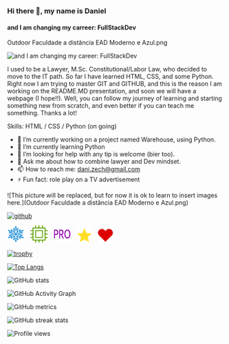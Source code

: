 ### Hi there 👋, my name is Daniel
#### and I am changing my carreer: FullStackDev

Outdoor Faculdade a distância EAD Moderno e Azul.png

![and I am changing my career: FullStackDev](https://arturssmirnovs.github.io/github-profile-readme-generator/images/banner.png)

I used to be a Lawyer, M.Sc. Constitutional/Labor Law, who decided to move to the IT path. So far I have learned HTML, CSS, and some Python. Right now I am trying to master GIT and GITHUB, and this is the reason I am working on the README.MD presentation, and soon we will have a webpage (I hope!!). Well, you can follow my journey of learning and starting something new from scratch, and even better if you can teach me something. Thanks a lot!

Skills: HTML / CSS / Python (on going)

- 🔭 I’m currently working on a project named Warehouse, using Python. 
- 🌱 I’m currently learning Python 
- 🤔 I’m looking for help with any tip is welcome (bier too).  
- 💬 Ask me about how to combine lawyer and Dev mindset. 
- 📫 How to reach me: dani.zech@gmail.com 
- ⚡ Fun fact: role play on a TV advertisement 

![This picture will be replaced, but for now it is ok to learn to insert images here.](Outdoor Faculdade a distância EAD Moderno e Azul.png)

[<img src='https://cdn.jsdelivr.net/npm/simple-icons@3.0.1/icons/github.svg' alt='github' height='40'>](https://github.com/DanZech)  

<a href='https://archiveprogram.github.com/'><img src='https://raw.githubusercontent.com/acervenky/animated-github-badges/master/assets/acbadge.gif' width='40' height='40'></a> <a href='https://docs.github.com/en/developers'><img src='https://raw.githubusercontent.com/acervenky/animated-github-badges/master/assets/devbadge.gif' width='40' height='40'></a> <a href='https://github.com/pricing'><img src='https://raw.githubusercontent.com/acervenky/animated-github-badges/master/assets/pro.gif' width='40' height='40'></a> <a href='https://stars.github.com/'><img src='https://raw.githubusercontent.com/acervenky/animated-github-badges/master/assets/starbadge.gif' width='35' height='35'></a> <a href='https://docs.github.com/en/github/supporting-the-open-source-community-with-github-sponsors'><img src='https://raw.githubusercontent.com/acervenky/animated-github-badges/master/assets/sponsorbadge.gif' width='35' height='35'></a> 

[![trophy](https://github-profile-trophy.vercel.app/?username=DanZech)](https://github.com/ryo-ma/github-profile-trophy)

[![Top Langs](https://github-readme-stats.vercel.app/api/top-langs/?username=DanZech)](https://github.com/anuraghazra/github-readme-stats)

![GitHub stats](https://github-readme-stats.vercel.app/api?username=DanZech&show_icons=true&count_private=true)  

![GitHub Activity Graph](https://activity-graph.herokuapp.com/graph?username=DanZech)  

![GitHub metrics](https://metrics.lecoq.io/DanZech)  

![GitHub streak stats](https://streak-stats.demolab.com/?user=DanZech)  

![Profile views](https://gpvc.arturio.dev/DanZech)  
